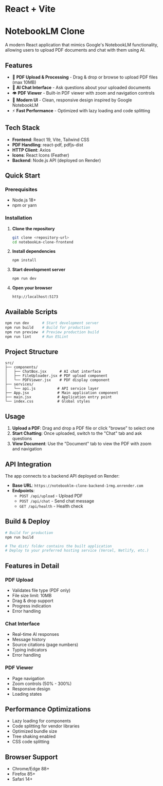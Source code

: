 # React + Vite

# NotebookLM Clone

A modern React application that mimics Google's NotebookLM functionality, allowing users to upload PDF documents and chat with them using AI.

## Features

- 📄 **PDF Upload & Processing** - Drag & drop or browse to upload PDF files (max 10MB)
- 💬 **AI Chat Interface** - Ask questions about your uploaded documents
- 👁️ **PDF Viewer** - Built-in PDF viewer with zoom and navigation controls
- 🎨 **Modern UI** - Clean, responsive design inspired by Google NotebookLM
- ⚡ **Fast Performance** - Optimized with lazy loading and code splitting

## Tech Stack

- **Frontend**: React 19, Vite, Tailwind CSS
- **PDF Handling**: react-pdf, pdfjs-dist
- **HTTP Client**: Axios
- **Icons**: React Icons (Feather)
- **Backend**: Node.js API (deployed on Render)

## Quick Start

### Prerequisites
- Node.js 18+
- npm or yarn

### Installation

1. **Clone the repository**
   ```bash
   git clone <repository-url>
   cd notebookLm-clone-frontend
   ```

2. **Install dependencies**
   ```bash
   npm install
   ```

3. **Start development server**
   ```bash
   npm run dev
   ```

4. **Open your browser**
   ```
   http://localhost:5173
   ```

## Available Scripts

```bash
npm run dev      # Start development server
npm run build    # Build for production
npm run preview  # Preview production build
npm run lint     # Run ESLint
```

## Project Structure

```
src/
├── components/
│   ├── ChatBox.jsx      # AI chat interface
│   ├── FileUploader.jsx # PDF upload component
│   └── PDFViewer.jsx    # PDF display component
├── services/
│   └── api.js          # API service layer
├── App.jsx             # Main application component
├── main.jsx            # Application entry point
└── index.css           # Global styles
```

## Usage

1. **Upload a PDF**: Drag and drop a PDF file or click "browse" to select one
2. **Start Chatting**: Once uploaded, switch to the "Chat" tab and ask questions
3. **View Document**: Use the "Document" tab to view the PDF with zoom and navigation

## API Integration

The app connects to a backend API deployed on Render:
- **Base URL**: `https://notebooklm-clone-backend-1rmg.onrender.com`
- **Endpoints**:
  - `POST /api/upload` - Upload PDF
  - `POST /api/chat` - Send chat message
  - `GET /api/health` - Health check

## Build & Deploy

```bash
# Build for production
npm run build

# The dist/ folder contains the built application
# Deploy to your preferred hosting service (Vercel, Netlify, etc.)
```

## Features in Detail

### PDF Upload
- Validates file type (PDF only)
- File size limit: 10MB
- Drag & drop support
- Progress indication
- Error handling

### Chat Interface
- Real-time AI responses
- Message history
- Source citations (page numbers)
- Typing indicators
- Error handling

### PDF Viewer
- Page navigation
- Zoom controls (50% - 300%)
- Responsive design
- Loading states

## Performance Optimizations

- Lazy loading for components
- Code splitting for vendor libraries
- Optimized bundle size
- Tree shaking enabled
- CSS code splitting

## Browser Support

- Chrome/Edge 88+
- Firefox 85+
- Safari 14+